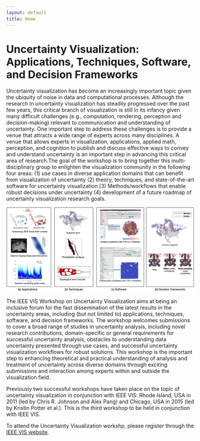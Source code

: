 ```yaml
---
layout: default
title: Home
---
```


# Uncertainty Visualization: Applications, Techniques, Software, and Decision Frameworks


Uncertainty visualization has become an increasingly important topic given the ubiquity of noise in data and computational processes. Although the research in uncertainty visualization has steadily progressed over the past few years, this critical branch of visualization is still in its infancy given many difficult challenges (e.g., computation, rendering, perception and decision-making) relevant to communication and understanding of uncertainty. One important step to address these challenges is to provide a venue that attracts a wide range of experts across many disciplines. A venue that allows experts in visualization, applications, applied math, perception, and cognition to publish and discuss effective ways to convey and understand uncertainty is an important step in advancing this critical area of research.The goal of the workshop is to bring together this multi-disciplinary group to enlighten the visualization community in the following four areas: (1) use cases in diverse application domains that can benefit from visualization of uncertainty (2) theory, techniques, and state-of-the-art software for uncertainty visualization (3) Methods/workflows that enable robust decisions under uncertainty (4) development of a future roadmap of uncertainty visualization research goals.

<img id="teasers" src="assets/teaser.png" />

The IEEE VIS Workshop on Uncertainty Visualization aims at being 
an inclusive forum for the fast dissemination of the latest results in the uncertainty areas, including (but not limited to) applications, techniques, software, and decision frameworks. The workshop welcomes submissions to cover a broad range of studies in uncertainty analysis, including novel research contributions, domain-specific or general requirements for successful uncertainty analysis, obstacles to understanding data uncertainty presented through use cases, and successful uncertainty visualization workflows for robust solutions. This workshop is the important step to enhancing theoretical and practical understanding of analysis and treatment of uncertainty across diverse domains through exciting submissions and interaction among experts within and outside the visualization field.

Previously two successful workshops have taken place on the topic of uncertainty visualization in conjunction with IEEE VIS: Rhode Island, USA in 2011 (led by Chris R. Johnson and Alex Pang) and Chicago, USA in 2015 (led by Kristin Potter et al.). This is the third workshop to be held in conjunction with IEEE VIS.

To attend the Uncertainty Visualization workshp, please register through the [IEEE VIS website](http://ieeevis.org/year/2024/info/registration/conference-registration).

